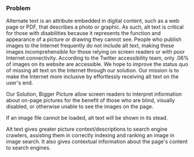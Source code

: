 ### Problem

Alternate text is an attribute embedded in digital content, such as a web page or PDF, that describes a photo or graphic. As such, alt text is critical for those with disabilities because it represents the function and appearance of a picture or drawing they cannot see. People who publish images to the Internet frequently do not include alt text, making these images incomprehensible for those relying on screen readers or with poor Internet connectivity. According to the Twitter accessibility team, only .06% of images on its website are accessible. We hope to improve the status quo of missing alt text on the Internet through our solution. Our mission is to make the Internet more inclusive by effortlessly receiving alt text on the user's end.

Our Solution,
Bigger Picture allow screen readers to interpret information about on-page pictures for the benefit of those who are blind, visually disabled, or otherwise unable to see the images on the page.

If an image file cannot be loaded, alt text will be shown in its stead.

Alt text gives greater picture context/descriptions to search engine crawlers, assisting them in correctly indexing and ranking an image in image search. It also gives contextual information about the page's content to search engines.
